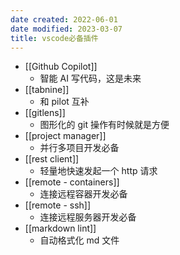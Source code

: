 ```yaml
---
date created: 2022-06-01
date modified: 2023-03-07
title: vscode必备插件
---
```


- [[Github Copilot]]
	- 智能 AI 写代码，这是未来
- [[tabnine]]
	- 和 pilot 互补
- [[gitlens]]
	- 图形化的 git 操作有时候就是方便
- [[project manager]]
	- 并行多项目开发必备
- [[rest client]]
	- 轻量地快速发起一个 http 请求
- [[remote - containers]]
	- 连接远程容器开发必备
- [[remote - ssh]]
	- 连接远程服务器开发必备
- [[markdown lint]]
	- 自动格式化 md 文件
